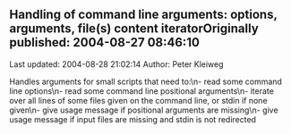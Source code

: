 ## Handling of command line arguments: options, arguments, file(s) content iteratorOriginally published: 2004-08-27 08:46:10 
Last updated: 2004-08-28 21:02:14 
Author: Peter Kleiweg 
 
Handles arguments for small scripts that need to:\n- read some command line options\n- read some command line positional arguments\n- iterate over all lines of some files given on the command line, or stdin if none given\n- give usage message if positional arguments are missing\n- give usage message if input files are missing and stdin is not redirected